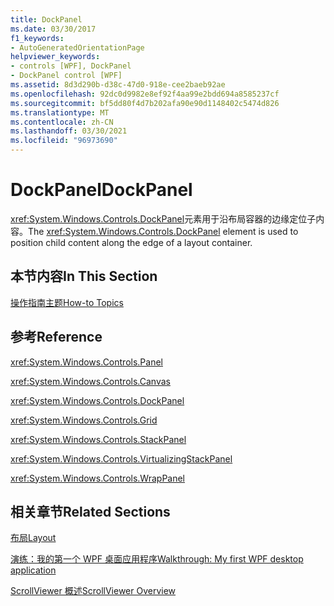 ```yaml
---
title: DockPanel
ms.date: 03/30/2017
f1_keywords:
- AutoGeneratedOrientationPage
helpviewer_keywords:
- controls [WPF], DockPanel
- DockPanel control [WPF]
ms.assetid: 8d3d290b-d38c-47d0-918e-cee2baeb92ae
ms.openlocfilehash: 92dc0d9982e8ef92f4aa99e2bdd694a8585237cf
ms.sourcegitcommit: bf5dd80f4d7b202afa90e90d1148402c5474d826
ms.translationtype: MT
ms.contentlocale: zh-CN
ms.lasthandoff: 03/30/2021
ms.locfileid: "96973690"
---
```

# <a name="dockpanel"></a><span data-ttu-id="2fc9c-102">DockPanel</span><span class="sxs-lookup"><span data-stu-id="2fc9c-102">DockPanel</span></span>
<span data-ttu-id="2fc9c-103"><xref:System.Windows.Controls.DockPanel>元素用于沿布局容器的边缘定位子内容。</span><span class="sxs-lookup"><span data-stu-id="2fc9c-103">The <xref:System.Windows.Controls.DockPanel> element is used to position child content along the edge of a layout container.</span></span>  
  
## <a name="in-this-section"></a><span data-ttu-id="2fc9c-104">本节内容</span><span class="sxs-lookup"><span data-stu-id="2fc9c-104">In This Section</span></span>  
 [<span data-ttu-id="2fc9c-105">操作指南主题</span><span class="sxs-lookup"><span data-stu-id="2fc9c-105">How-to Topics</span></span>](dockpanel-how-to-topics.md)  
  
## <a name="reference"></a><span data-ttu-id="2fc9c-106">参考</span><span class="sxs-lookup"><span data-stu-id="2fc9c-106">Reference</span></span>  
 <xref:System.Windows.Controls.Panel>  
  
 <xref:System.Windows.Controls.Canvas>  
  
 <xref:System.Windows.Controls.DockPanel>  
  
 <xref:System.Windows.Controls.Grid>  
  
 <xref:System.Windows.Controls.StackPanel>  
  
 <xref:System.Windows.Controls.VirtualizingStackPanel>  
  
 <xref:System.Windows.Controls.WrapPanel>  
  
## <a name="related-sections"></a><span data-ttu-id="2fc9c-107">相关章节</span><span class="sxs-lookup"><span data-stu-id="2fc9c-107">Related Sections</span></span>  
 [<span data-ttu-id="2fc9c-108">布局</span><span class="sxs-lookup"><span data-stu-id="2fc9c-108">Layout</span></span>](../advanced/layout.md)  
  
 [<span data-ttu-id="2fc9c-109">演练：我的第一个 WPF 桌面应用程序</span><span class="sxs-lookup"><span data-stu-id="2fc9c-109">Walkthrough: My first WPF desktop application</span></span>](../getting-started/walkthrough-my-first-wpf-desktop-application.md)  
  
 [<span data-ttu-id="2fc9c-110">ScrollViewer 概述</span><span class="sxs-lookup"><span data-stu-id="2fc9c-110">ScrollViewer Overview</span></span>](scrollviewer-overview.md)
